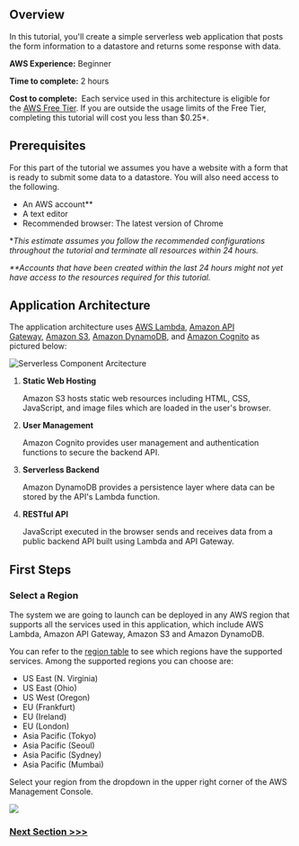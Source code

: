 ## Overview

In this tutorial, you'll create a simple serverless web application that posts the form information to a datastore and returns some response with data.

**AWS Experience:** Beginner

**Time to complete:** 2 hours

**Cost to complete:**  Each service used in this architecture is eligible for the [AWS Free Tier](https://aws.amazon.com/free/). If you are outside the usage limits of the Free Tier, completing this tutorial will cost you less than $0.25*.

## Prerequisites
For this part of the tutorial we assumes you have a website with a form that is ready to submit some data to a datastore.  You will also need access to the following.

- An AWS account**
- A text editor
- Recommended browser: The latest version of Chrome

*_This estimate assumes you follow the recommended configurations throughout the tutorial and terminate all resources within 24 hours._

_**Accounts that have been created within the last 24 hours might not yet have access to the resources required for this tutorial._

## Application Architecture

The application architecture uses [AWS Lambda](https://aws.amazon.com/lambda/), [Amazon API Gateway](https://aws.amazon.com/apigateway/), [Amazon S3](https://aws.amazon.com/s3/), [Amazon DynamoDB](https://aws.amazon.com/dynamodb/), and [Amazon Cognito](https://aws.amazon.com/cognito/) as pictured below:

![Serverless Component Arcitecture](https://d1.awsstatic.com/Test%20Images/Kate%20Test%20Images/Serverless_Web_App_LP_assets-16.7cbed9781201a79b9efa761807c4312e68b23485.png)

1. **Static Web Hosting**
    
    Amazon S3 hosts static web resources including HTML, CSS, JavaScript, and image files which are loaded in the user's browser.  

2. **User Management**
    
    Amazon Cognito provides user management and authentication functions to secure the backend API.  

3. **Serverless Backend**
    
    Amazon DynamoDB provides a persistence layer where data can be stored by the API's Lambda function.  

4. **RESTful API**
    
    JavaScript executed in the browser sends and receives data from a public backend API built using Lambda and API Gateway.  
    
## First Steps

### Select a Region
The system we are going to launch can be deployed in any AWS region that supports all the services used in this application, which include AWS Lambda, Amazon API Gateway, Amazon S3 and Amazon DynamoDB.

You can refer to the [region table](https://aws.amazon.com/about-aws/global-infrastructure/regional-product-services/) to see which regions have the supported services. Among the supported regions you can choose are:

- US East (N. Virginia)
- US East (Ohio)
- US West (Oregon)
- EU (Frankfurt)
- EU (Ireland)
- EU (London)
- Asia Pacific (Tokyo)
- Asia Pacific (Seoul)
- Asia Pacific (Sydney)
- Asia Pacific (Mumbai)
 
Select your region from the dropdown in the upper right corner of the AWS Management Console.

![](https://d1.awsstatic.com/Getting%20Started/learning-paths/serverless%20web%20application/region.69a7598862b05a8d166ac34108eb6f25f5a90844.png)

### [Next Section >>>](../02-Serverless-Backend)